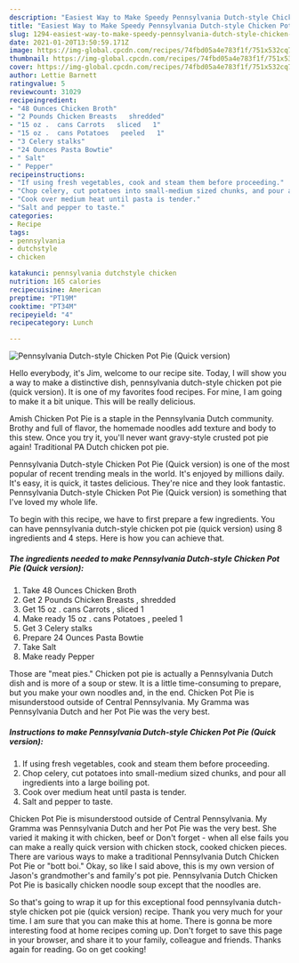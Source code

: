 ```yaml
---
description: "Easiest Way to Make Speedy Pennsylvania Dutch-style Chicken Pot Pie (Quick version)"
title: "Easiest Way to Make Speedy Pennsylvania Dutch-style Chicken Pot Pie (Quick version)"
slug: 1294-easiest-way-to-make-speedy-pennsylvania-dutch-style-chicken-pot-pie-quick-version
date: 2021-01-20T13:50:59.171Z
image: https://img-global.cpcdn.com/recipes/74fbd05a4e783f1f/751x532cq70/pennsylvania-dutch-style-chicken-pot-pie-quick-version-recipe-main-photo.jpg
thumbnail: https://img-global.cpcdn.com/recipes/74fbd05a4e783f1f/751x532cq70/pennsylvania-dutch-style-chicken-pot-pie-quick-version-recipe-main-photo.jpg
cover: https://img-global.cpcdn.com/recipes/74fbd05a4e783f1f/751x532cq70/pennsylvania-dutch-style-chicken-pot-pie-quick-version-recipe-main-photo.jpg
author: Lettie Barnett
ratingvalue: 5
reviewcount: 31029
recipeingredient:
- "48 Ounces Chicken Broth"
- "2 Pounds Chicken Breasts   shredded"
- "15 oz .  cans Carrots   sliced   1"
- "15 oz .  cans Potatoes   peeled   1"
- "3 Celery stalks"
- "24 Ounces Pasta Bowtie"
- " Salt"
- " Pepper"
recipeinstructions:
- "If using fresh vegetables, cook and steam them before proceeding."
- "Chop celery, cut potatoes into small-medium sized chunks, and pour all ingredients into a large boiling pot."
- "Cook over medium heat until pasta is tender."
- "Salt and pepper to taste."
categories:
- Recipe
tags:
- pennsylvania
- dutchstyle
- chicken

katakunci: pennsylvania dutchstyle chicken 
nutrition: 165 calories
recipecuisine: American
preptime: "PT19M"
cooktime: "PT34M"
recipeyield: "4"
recipecategory: Lunch

---
```



![Pennsylvania Dutch-style Chicken Pot Pie (Quick version)](https://img-global.cpcdn.com/recipes/74fbd05a4e783f1f/751x532cq70/pennsylvania-dutch-style-chicken-pot-pie-quick-version-recipe-main-photo.jpg)

Hello everybody, it's Jim, welcome to our recipe site. Today, I will show you a way to make a distinctive dish, pennsylvania dutch-style chicken pot pie (quick version). It is one of my favorites food recipes. For mine, I am going to make it a bit unique. This will be really delicious.

Amish Chicken Pot Pie is a staple in the Pennsylvania Dutch community. Brothy and full of flavor, the homemade noodles add texture and body to this stew. Once you try it, you&#39;ll never want gravy-style crusted pot pie again! Traditional PA Dutch chicken pot pie.

Pennsylvania Dutch-style Chicken Pot Pie (Quick version) is one of the most popular of recent trending meals in the world. It's enjoyed by millions daily. It's easy, it is quick, it tastes delicious. They're nice and they look fantastic. Pennsylvania Dutch-style Chicken Pot Pie (Quick version) is something that I've loved my whole life.


To begin with this recipe, we have to first prepare a few ingredients. You can have pennsylvania dutch-style chicken pot pie (quick version) using 8 ingredients and 4 steps. Here is how you can achieve that.

<!--inarticleads1-->

##### The ingredients needed to make Pennsylvania Dutch-style Chicken Pot Pie (Quick version):

1. Take 48 Ounces Chicken Broth
1. Get 2 Pounds Chicken Breasts ,  shredded
1. Get 15 oz .  cans Carrots ,  sliced   1
1. Make ready 15 oz .  cans Potatoes ,  peeled   1
1. Get 3 Celery stalks
1. Prepare 24 Ounces Pasta Bowtie
1. Take  Salt
1. Make ready  Pepper


Those are &#34;meat pies.&#34; Chicken pot pie is actually a Pennsylvania Dutch dish and is more of a soup or stew. It is a little time-consuming to prepare, but you make your own noodles and, in the end. Chicken Pot Pie is misunderstood outside of Central Pennsylvania. My Gramma was Pennsylvania Dutch and her Pot Pie was the very best. 

<!--inarticleads2-->

##### Instructions to make Pennsylvania Dutch-style Chicken Pot Pie (Quick version):

1. If using fresh vegetables, cook and steam them before proceeding.
1. Chop celery, cut potatoes into small-medium sized chunks, and pour all ingredients into a large boiling pot.
1. Cook over medium heat until pasta is tender.
1. Salt and pepper to taste.


Chicken Pot Pie is misunderstood outside of Central Pennsylvania. My Gramma was Pennsylvania Dutch and her Pot Pie was the very best. She varied it making it with chicken, beef or Don&#39;t forget - when all else fails you can make a really quick version with chicken stock, cooked chicken pieces. There are various ways to make a traditional Pennsylvania Dutch Chicken Pot Pie or &#34;bott boi.&#34; Okay, so like I said above, this is my own version of Jason&#39;s grandmother&#39;s and family&#39;s pot pie. Pennsylvania Dutch Chicken Pot Pie is basically chicken noodle soup except that the noodles are. 

So that's going to wrap it up for this exceptional food pennsylvania dutch-style chicken pot pie (quick version) recipe. Thank you very much for your time. I am sure that you can make this at home. There is gonna be more interesting food at home recipes coming up. Don't forget to save this page in your browser, and share it to your family, colleague and friends. Thanks again for reading. Go on get cooking!
